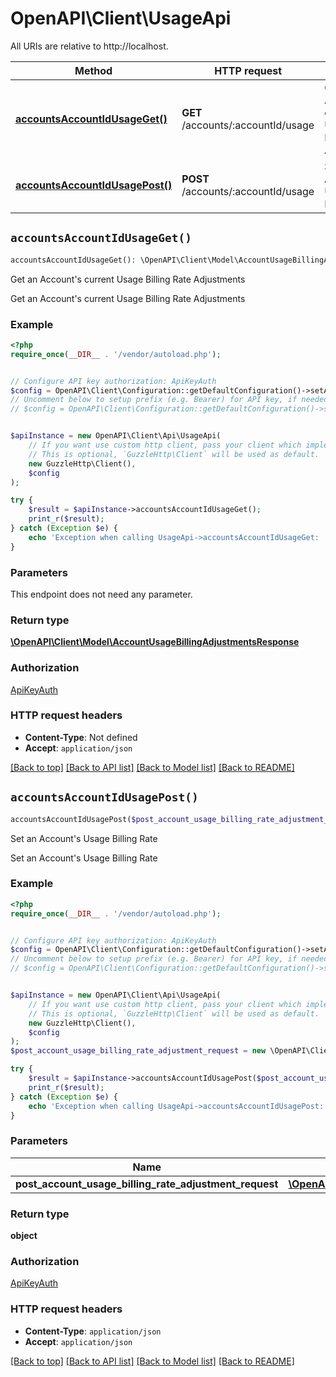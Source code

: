 # OpenAPI\Client\UsageApi

All URIs are relative to http://localhost.

Method | HTTP request | Description
------------- | ------------- | -------------
[**accountsAccountIdUsageGet()**](UsageApi.md#accountsAccountIdUsageGet) | **GET** /accounts/:accountId/usage | Get an Account&#39;s current Usage Billing Rate Adjustments
[**accountsAccountIdUsagePost()**](UsageApi.md#accountsAccountIdUsagePost) | **POST** /accounts/:accountId/usage | Set an Account&#39;s Usage Billing Rate


## `accountsAccountIdUsageGet()`

```php
accountsAccountIdUsageGet(): \OpenAPI\Client\Model\AccountUsageBillingAdjustmentsResponse
```

Get an Account's current Usage Billing Rate Adjustments

Get an Account's current Usage Billing Rate Adjustments

### Example

```php
<?php
require_once(__DIR__ . '/vendor/autoload.php');


// Configure API key authorization: ApiKeyAuth
$config = OpenAPI\Client\Configuration::getDefaultConfiguration()->setApiKey('X-API-Key', 'YOUR_API_KEY');
// Uncomment below to setup prefix (e.g. Bearer) for API key, if needed
// $config = OpenAPI\Client\Configuration::getDefaultConfiguration()->setApiKeyPrefix('X-API-Key', 'Bearer');


$apiInstance = new OpenAPI\Client\Api\UsageApi(
    // If you want use custom http client, pass your client which implements `GuzzleHttp\ClientInterface`.
    // This is optional, `GuzzleHttp\Client` will be used as default.
    new GuzzleHttp\Client(),
    $config
);

try {
    $result = $apiInstance->accountsAccountIdUsageGet();
    print_r($result);
} catch (Exception $e) {
    echo 'Exception when calling UsageApi->accountsAccountIdUsageGet: ', $e->getMessage(), PHP_EOL;
}
```

### Parameters

This endpoint does not need any parameter.

### Return type

[**\OpenAPI\Client\Model\AccountUsageBillingAdjustmentsResponse**](../Model/AccountUsageBillingAdjustmentsResponse.md)

### Authorization

[ApiKeyAuth](../../README.md#ApiKeyAuth)

### HTTP request headers

- **Content-Type**: Not defined
- **Accept**: `application/json`

[[Back to top]](#) [[Back to API list]](../../README.md#endpoints)
[[Back to Model list]](../../README.md#models)
[[Back to README]](../../README.md)

## `accountsAccountIdUsagePost()`

```php
accountsAccountIdUsagePost($post_account_usage_billing_rate_adjustment_request): object
```

Set an Account's Usage Billing Rate

Set an Account's Usage Billing Rate

### Example

```php
<?php
require_once(__DIR__ . '/vendor/autoload.php');


// Configure API key authorization: ApiKeyAuth
$config = OpenAPI\Client\Configuration::getDefaultConfiguration()->setApiKey('X-API-Key', 'YOUR_API_KEY');
// Uncomment below to setup prefix (e.g. Bearer) for API key, if needed
// $config = OpenAPI\Client\Configuration::getDefaultConfiguration()->setApiKeyPrefix('X-API-Key', 'Bearer');


$apiInstance = new OpenAPI\Client\Api\UsageApi(
    // If you want use custom http client, pass your client which implements `GuzzleHttp\ClientInterface`.
    // This is optional, `GuzzleHttp\Client` will be used as default.
    new GuzzleHttp\Client(),
    $config
);
$post_account_usage_billing_rate_adjustment_request = new \OpenAPI\Client\Model\PostAccountUsageBillingRateAdjustmentRequest(); // \OpenAPI\Client\Model\PostAccountUsageBillingRateAdjustmentRequest

try {
    $result = $apiInstance->accountsAccountIdUsagePost($post_account_usage_billing_rate_adjustment_request);
    print_r($result);
} catch (Exception $e) {
    echo 'Exception when calling UsageApi->accountsAccountIdUsagePost: ', $e->getMessage(), PHP_EOL;
}
```

### Parameters

Name | Type | Description  | Notes
------------- | ------------- | ------------- | -------------
 **post_account_usage_billing_rate_adjustment_request** | [**\OpenAPI\Client\Model\PostAccountUsageBillingRateAdjustmentRequest**](../Model/PostAccountUsageBillingRateAdjustmentRequest.md)|  |

### Return type

**object**

### Authorization

[ApiKeyAuth](../../README.md#ApiKeyAuth)

### HTTP request headers

- **Content-Type**: `application/json`
- **Accept**: `application/json`

[[Back to top]](#) [[Back to API list]](../../README.md#endpoints)
[[Back to Model list]](../../README.md#models)
[[Back to README]](../../README.md)

